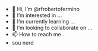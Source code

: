 - 👋 Hi, I’m @rfrobertofermino
- 👀 I’m interested in ...
- 🌱 I’m currently learning ...
- 💞️ I’m looking to collaborate on ...
- 📫 How to reach me .
- <html>sou nerd 
</html>

